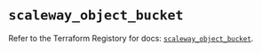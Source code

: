 # `scaleway_object_bucket`

Refer to the Terraform Registory for docs: [`scaleway_object_bucket`](https://registry.terraform.io/providers/scaleway/scaleway/2.19.0/docs/resources/object_bucket).
